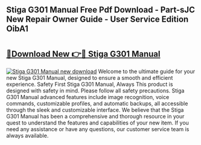 ## Stiga G301 Manual Free Pdf Download - Part-sJC New Repair Owner Guide - User Service Edition OibA1

# <h2><a href="http://bc67025.oget.top/?id=Stiga+G301+Manual">🔗Download New 👉🔴 Stiga G301 Manual</a></h2>

[![Stiga G301 Manual new download](https://i.imgur.com/5g1atiW.png)](http://bc67025.oget.top/?id=Stiga+G301+Manual)
Welcome to the ultimate guide for your new Stiga G301 Manual, designed to ensure a smooth and efficient experience. Safety First Stiga G301 Manual, Always This product is designed with safety in mind. Please follow all safety precautions. Stiga G301 Manual advanced features include image recognition, voice commands, customizable profiles, and automatic backups, all accessible through the sleek and customizable interface. We believe that the Stiga G301 Manual has been a comprehensive and thorough resource in your quest to understand the features and capabilities of your new item. If you need any assistance or have any questions, our customer service team is always available.
